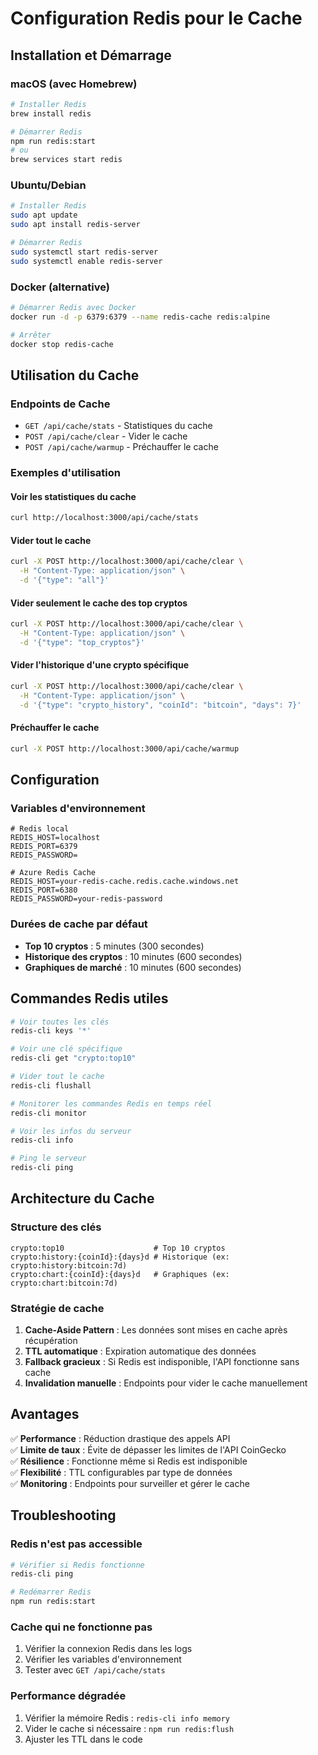 # Configuration Redis pour le Cache

## Installation et Démarrage

### macOS (avec Homebrew)
```bash
# Installer Redis
brew install redis

# Démarrer Redis
npm run redis:start
# ou
brew services start redis
```

### Ubuntu/Debian
```bash
# Installer Redis
sudo apt update
sudo apt install redis-server

# Démarrer Redis
sudo systemctl start redis-server
sudo systemctl enable redis-server
```

### Docker (alternative)
```bash
# Démarrer Redis avec Docker
docker run -d -p 6379:6379 --name redis-cache redis:alpine

# Arrêter
docker stop redis-cache
```

## Utilisation du Cache

### Endpoints de Cache
- `GET /api/cache/stats` - Statistiques du cache
- `POST /api/cache/clear` - Vider le cache
- `POST /api/cache/warmup` - Préchauffer le cache

### Exemples d'utilisation

#### Voir les statistiques du cache
```bash
curl http://localhost:3000/api/cache/stats
```

#### Vider tout le cache
```bash
curl -X POST http://localhost:3000/api/cache/clear \
  -H "Content-Type: application/json" \
  -d '{"type": "all"}'
```

#### Vider seulement le cache des top cryptos
```bash
curl -X POST http://localhost:3000/api/cache/clear \
  -H "Content-Type: application/json" \
  -d '{"type": "top_cryptos"}'
```

#### Vider l'historique d'une crypto spécifique
```bash
curl -X POST http://localhost:3000/api/cache/clear \
  -H "Content-Type: application/json" \
  -d '{"type": "crypto_history", "coinId": "bitcoin", "days": 7}'
```

#### Préchauffer le cache
```bash
curl -X POST http://localhost:3000/api/cache/warmup
```

## Configuration

### Variables d'environnement
```env
# Redis local
REDIS_HOST=localhost
REDIS_PORT=6379
REDIS_PASSWORD=

# Azure Redis Cache
REDIS_HOST=your-redis-cache.redis.cache.windows.net
REDIS_PORT=6380
REDIS_PASSWORD=your-redis-password
```

### Durées de cache par défaut
- **Top 10 cryptos** : 5 minutes (300 secondes)
- **Historique des cryptos** : 10 minutes (600 secondes)
- **Graphiques de marché** : 10 minutes (600 secondes)

## Commandes Redis utiles

```bash
# Voir toutes les clés
redis-cli keys '*'

# Voir une clé spécifique
redis-cli get "crypto:top10"

# Vider tout le cache
redis-cli flushall

# Monitorer les commandes Redis en temps réel
redis-cli monitor

# Voir les infos du serveur
redis-cli info

# Ping le serveur
redis-cli ping
```

## Architecture du Cache

### Structure des clés
```
crypto:top10                    # Top 10 cryptos
crypto:history:{coinId}:{days}d # Historique (ex: crypto:history:bitcoin:7d)
crypto:chart:{coinId}:{days}d   # Graphiques (ex: crypto:chart:bitcoin:7d)
```

### Stratégie de cache
1. **Cache-Aside Pattern** : Les données sont mises en cache après récupération
2. **TTL automatique** : Expiration automatique des données
3. **Fallback gracieux** : Si Redis est indisponible, l'API fonctionne sans cache
4. **Invalidation manuelle** : Endpoints pour vider le cache manuellement

## Avantages

✅ **Performance** : Réduction drastique des appels API  
✅ **Limite de taux** : Évite de dépasser les limites de l'API CoinGecko  
✅ **Résilience** : Fonctionne même si Redis est indisponible  
✅ **Flexibilité** : TTL configurables par type de données  
✅ **Monitoring** : Endpoints pour surveiller et gérer le cache  

## Troubleshooting

### Redis n'est pas accessible
```bash
# Vérifier si Redis fonctionne
redis-cli ping

# Redémarrer Redis
npm run redis:start
```

### Cache qui ne fonctionne pas
1. Vérifier la connexion Redis dans les logs
2. Vérifier les variables d'environnement
3. Tester avec `GET /api/cache/stats`

### Performance dégradée
1. Vérifier la mémoire Redis : `redis-cli info memory`
2. Vider le cache si nécessaire : `npm run redis:flush`
3. Ajuster les TTL dans le code

